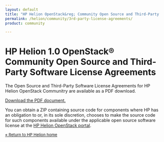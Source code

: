 ```yaml
---
layout: default
title: "HP Helion OpenStack&reg; Community Open Source and Third-Party Software License Agreements"
permalink: /helion/community/3rd-party-license-agreements/
product: community

---
```

<!--PUBLISHED-->

<script> 

function PageRefresh { 
onLoad="window.refresh"
}

PageRefresh();

</script>

<!--
<p style="font-size: small;"> <a href="/helion/community/eula/">&#9664; PREV | <a href="/helion/community/">&#9650; UP</a> | <a href="/helion/community/siteindex/">NEXT &#9654;</a> </p>
-->

# HP Helion 1.0 OpenStack&reg; Community Open Source and Third-Party Software License Agreements #

The Open Source and Third-Party Software License Agreements for HP Helion OpenStack Communitry are available as a PDF download.

<a href="http://gaf2871b9d2d13cf45c1306b35bf01764.cdn.hpcloudsvc.com/Community-OSRB-10-30-14.pdf">Download the PDF document.</a>



You can obtain a ZIP containing source code for components where HP has an obligation to or, in its sole discretion, chooses to make the source code for such components available under the applicable open source software license at the [HP Helion OpenStack portal](https://helion.hpwsportal.com/).



<p style="font-size: small;"> <a href="/helion/"> &#171; Return to HP Helion  home </a> </p>




